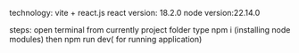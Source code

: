 technology: vite + react.js
react version: 18.2.0
node version:22.14.0

steps:
    open terminal from currently project folder
    type npm i (installing node modules)
    then npm run dev( for running application)
    


